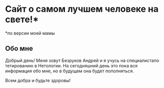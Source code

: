 # Сайт о самом лучшем человеке на свете!*
*по версии моей мамы
## Обо мне

Добрый день! Меня зовут Безруков Андрей и я учусь на специалистапо тетированию в Нетологии. На сегодняшний день это пока вся информация обо мне, но в будущем она будет пополняться.

Всем добра и будьте здоровы!

